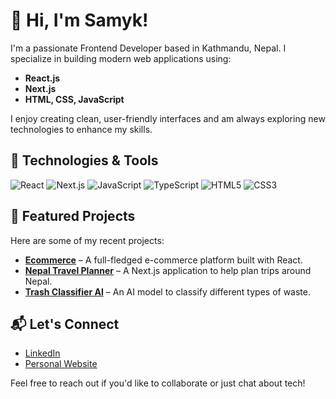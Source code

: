 # 👋 Hi, I'm Samyk!

I'm a passionate Frontend Developer based in Kathmandu, Nepal. I specialize in building modern web applications using:

- **React.js**
- **Next.js**
- **HTML, CSS, JavaScript**

I enjoy creating clean, user-friendly interfaces and am always exploring new technologies to enhance my skills.

## 🔧 Technologies & Tools

![React](https://img.shields.io/badge/-React.js-61DAFB?style=flat&logo=react&logoColor=fff)
![Next.js](https://img.shields.io/badge/-Next.js-000000?style=flat&logo=next.js&logoColor=fff)
![JavaScript](https://img.shields.io/badge/-JavaScript-F7DF1E?style=flat&logo=javascript&logoColor=fff)
![TypeScript](https://img.shields.io/badge/-TypeScript-007ACC?style=flat&logo=typescript&logoColor=fff)
![HTML5](https://img.shields.io/badge/-HTML5-E34F26?style=flat&logo=html5&logoColor=fff)
![CSS3](https://img.shields.io/badge/-CSS3-1572B6?style=flat&logo=css3&logoColor=fff)

## 📂 Featured Projects

Here are some of my recent projects:

- **[Ecommerce](https://ecommerce-coral-five.vercel.app/)** – A full-fledged e-commerce platform built with React.
- **[Nepal Travel Planner](https://nepaltravelplanner.vercel.app/)** – A Next.js application to help plan trips around Nepal.
- **[Trash Classifier AI](https://trash-classifier-ai.vercel.app/)** – An AI model to classify different types of waste.

## 📬 Let's Connect

- [LinkedIn](https://www.linkedin.com/in/samyak-bajracharya-b3380028a)
- [Personal Website](https://samyakbajr.vercel.app/)

Feel free to reach out if you'd like to collaborate or just chat about tech!
